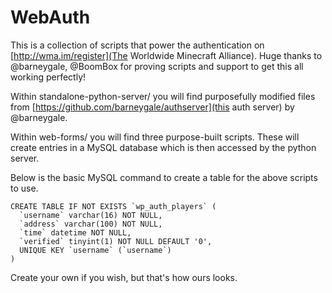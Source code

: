 WebAuth
========

This is a collection of scripts that power the authentication on [http://wma.im/register](The Worldwide Minecraft Alliance). Huge thanks to @barneygale, @BoomBox for proving scripts and support to get this all working perfectly!

Within standalone-python-server/ you will find purposefully modified files from [https://github.com/barneygale/authserver](this auth server) by @barneygale.

Within web-forms/ you will find three purpose-built scripts. These will create entries in a MySQL database which is then accessed by the python server.

Below is the basic MySQL command to create a table for the above scripts to use.

    CREATE TABLE IF NOT EXISTS `wp_auth_players` (
      `username` varchar(16) NOT NULL,
      `address` varchar(100) NOT NULL,
      `time` datetime NOT NULL,
      `verified` tinyint(1) NOT NULL DEFAULT '0',
      UNIQUE KEY `username` (`username`)
    )

Create your own if you wish, but that's how ours looks.
